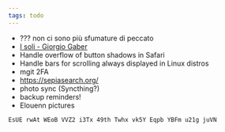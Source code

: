 ```yaml
---
tags: todo
---
```

- ??? non ci sono più sfumature di peccato
- [I soli - Giorgio Gaber](https://deezer.com/track/104718080)
- Handle overflow of button shadows in Safari
- Handle bars for scrolling always displayed in Linux distros
- mgit 2FA
- https://sepiasearch.org/
- photo sync (Syncthing?)
- backup reminders!
- Elouenn pictures

```
EsUE rwAt WEoB VVZ2 i3Tx 49th Twhx vk5Y Eqpb YBFm u21g juVN
```